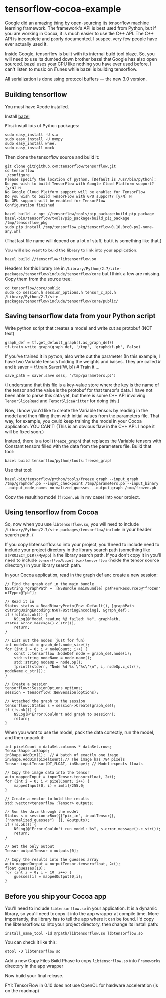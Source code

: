 # tensorflow-cocoa-example

Google did an amazing thing by open-sourcing its tensorflow machine learning framework.  The framework's API is best used from Python, but if you are working in Cocoa, it is much easier to use the C++ API. The C++ API is incomplete and poorly documented. I suspect very few people have ever actually used it.

Inside Google, tensorflow is built with its internal build tool blaze. So, you will need to use its dumbed down brother bazel that Google has also open sourced. bazel uses your CPU like nothing you have ever used before. I can't listen to music on iTunes while bazel is building tensorflow.

All serialization is done using protocol buffers — the new 3.0 version.

## Building tensorflow

You must have Xcode installed.

Install [bazel](https://github.com/bazelbuild/bazel/releases)

First install lots of Python packages:

	sudo easy_install -U six
	sudo easy_install -U numpy
	sudo easy_install wheel
	sudo easy_install mock

Then clone the tensorflow source and build it:

	git clone git@github.com:tensorflow/tensorflow.git
	cd tensorflow
	./configure
	Please specify the location of python. [Default is /usr/bin/python]: 
	Do you wish to build TensorFlow with Google Cloud Platform support? [y/N] N
	No Google Cloud Platform support will be enabled for TensorFlow
	Do you wish to build TensorFlow with GPU support? [y/N] N
	No GPU support will be enabled for TensorFlow
	Configuration finished

	bazel build -c opt //tensorflow/tools/pip_package:build_pip_package
	bazel-bin/tensorflow/tools/pip_package/build_pip_package /tmp/tensorflow_pkg
	sudo pip install /tmp/tensorflow_pkg/tensorflow-0.10.0rc0-py2-none-any.whl

(That last file name will depend on a lot of stuff, but it is something like that.)

You will also want to build the library to link into your application:

	bazel build //tensorflow:libtensorflow.so

Headers for this library are in `/Library/Python/2.7/site-packages/tensorflow/include/tensorflow/core` but I think a few are missing. Copy them from the source tree:

	cd tensorflow/core/public
	sudo cp session.h session_options.h tensor_c_api.h /Library/Python/2.7/site-packages/tensorflow/include/tensorflow/core/public/

## Saving tensorflow data from your Python script

Write python script that creates a model and write out as protobuf (NOT text)

	graph_def = tf.get_default_graph().as_graph_def()
	tf.train.write_graph(graph_def, '/tmp', 'graphdef.pb', False)

If you've trained it in python, also write out the parameter (In this example, I have two Variable tensors holding the weights and baises. They are called `W` and `b`
	saver = tf.train.Saver([W, b])
	# Train it
        …

	save_path = saver.save(sess, "/tmp/parameters.pb")

(I understand that this file is a key-value store where the key is the name of the tensor and the value is the protobuf for that tensor's data. I have not been able to parse this data yet, but there is some C++ API involving `TensorSliceRead` and `TensorSliceWritter` for doing this.)

Now, I know you'd like to create the Variable tensors by reading in the model and then filling them with initial values from the parameters file.  That way, for example, you could keep training the model in your Cocoa application.  YOU CAN'T! (This is an obvious flaw in the C++ API. I hope it will be fixed soon.)

Instead, there is a tool (`freeze_graph`) that replaces the Variable tensors with Constant tensors filled with the data from the parameters file. Build that tool:

	bazel build tensorflow/python/tools:freeze_graph

Use that tool:

	bazel-bin/tensorflow/python/tools/freeze_graph --input_graph /tmp/graphdef.pb --input_checkpoint /tmp/parameters.pb --input_binary --output_node_names normalized_guesses --output_graph /tmp/frozen.pb

Copy the resulting model (`frozen.pb` in my case) into your project.

## Using tensorflow from Cocoa

So, now when you use `libtensorflow.so`, you will need to include `/Library/Python/2.7/site-packages/tensorflow/include` in your header search path.  (

If you copy libtensorflow.so into your project, you'll need to include need to include your project directory in the library search path (something like `$(PROJECT_DIR)/MyApp`) in the library search path.  If you don't copy it in you'll need to include `tensorflow/bazel-bin/tensorflow` (inside the tensor source directory) in your library search path.

In your Cocoa application, read in the graph def and create a new session:

    // Find the graph def in the main bundle
    NSString *graphPath = [[NSBundle mainBundle] pathForResource:@"frozen" ofType:@"pb"];
    
    // Read it in
    Status status = ReadBinaryProto(Env::Default(), [graphPath cStringUsingEncoding:NSUTF8StringEncoding], &graph_def);
    if (!status.ok()) {
        NSLog(@"Model reading %@ failed: %s", graphPath, status.error_message().c_str());
        return;
    }
    
    // List out the nodes (just for fun)
    int nodeCount = graph_def.node_size();
    for (int i = 0; i < nodeCount; i++) {
        const ::tensorflow::NodeDef node = graph_def.node(i);
        std::string nodeName = node.name();
        std::string nodeOp = node.op();
        fprintf(stderr, "Node %d %s \'%s\'\n", i, nodeOp.c_str(), nodeName.c_str());
    }
    
    // Create a session
    tensorflow::SessionOptions options;
    session = tensorflow::NewSession(options);
    
    // Attached the graph to the session
    tensorflow::Status s = session->Create(graph_def);
    if (!s.ok()) {
        NSLog(@"Error:Couldn't add graph to session");
        return;
    }

When you want to use the model, pack the data correctly, run the model, and then unpack it:

    int pixelCount = dataSet.columns * dataSet.rows;
    TensorShape inShape;
    inShape.AddDim(1);  // A batch of exactly one image
    inShape.AddDim(pixelCount);// The image has 784 pixels
    Tensor inputTensor(DT_FLOAT, inShape); // Model expects floats
    
    // Copy the image data into the tensor
    auto mappedInput = inputTensor.tensor<float, 2>();
    for (int i = 0; i < pixelCount; i++) {
        mappedInput(0, i) = im[i]/255.0;
    }
    
    // Create a vector to hold the results
    std::vector<tensorflow::Tensor> outputs;
    
    // Run the data through the model
    Status s = session->Run({{"pix_in", inputTensor}}, {"normalized_guesses"}, {}, &outputs);
    if (!s.ok()) {
        NSLog(@"Error:Couldn't run model: %s", s.error_message().c_str());
        return;
    }
    
    // Get the only output
    Tensor outputTensor = outputs[0];
    
    // Copy the results into the guesses array
    auto mappedOutput = outputTensor.tensor<float, 2>();
    float guesses[10];
    for (int i = 0; i < 10; i++) {
        guesses[i] = mappedOutput(0,i);
    }

## Before you ship your Cocoa app

You'll need to include `libtensorflow.so` in your application.  It is a dynamic library, so you'll need to copy it into the app wrapper at compile time.  More importantly, the library has to tell the app where it can be found. I'd copy the libtensorflow.so into your project directory, then change its install path:

	install_name_tool -id @rpath/libtensorflow.so libtensorflow.so 

You can check it like this:

	otool -D libtensorflow.so

Add a new Copy Files Build Phase to copy `libtensorflow.so` into `Frameworks` directory in the app wrapper

Now build your final release.

FYI: TensorFlow in 0.10 does not use OpenCL for hardware acceleration (is on the roadmap)
